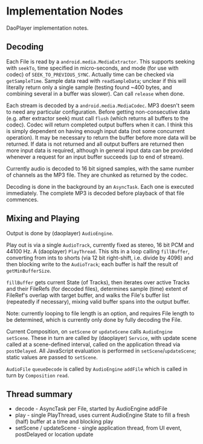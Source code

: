 # Implementation Nodes

DaoPlayer implementation notes.

## Decoding

Each File is read by a `android.media.MediaExtractor`. This supports seeking with `seekTo`, time specified in micro-seconds, and mode (for use with codec) of `SEEK_TO_PREVIOUS_SYNC`. Actually time can be checked via `getSampleTime`. Sample data read with `readSampleData`; unclear if this will literally return only a single sample (testing found ~400 bytes, and combining several in a buffer was slower). Can call `release` when done.

Each stream is decoded by a `android.media.MediaCodec`. MP3 doesn't seem to need any particular configuration. Before getting non-consecutive data (e.g. after extractor seek) must call `flush` (which returns all buffers to the codec). Codec will return completed output buffers when it can. I think this is simply dependent on having enough input data (not some concurrent operation). It may be necessary to return the buffer before more data will be returned. If data is not returned and all output buffers are returned then more input data is required, although in general input data can be provided whenever a request for an input buffer succeeds (up to end of stream).

Currently audio is decoded to 16 bit signed samples, with the same number of channels as the MP3 file. They are chunked as returned by the codec.

Decoding is done in the background by an `AsyncTask`. Each one is executed immediately. The complete MP3 is decoded before playback of that file commences.

## Mixing and Playing

Output is done by (daoplayer) `AudioEngine`.

Play out is via a single `AudioTrack`, currently fixed as stereo, 16 bit PCM and 44100 Hz. A (daoplayer) `PlayThread`. This sits in a loop calling `fillBuffer`, converting from ints to shorts (via 12 bit right-shift, i.e. divide by 4096) and then blocking write to the `AudioTrack`; each buffer is half the result of `getMinBufferSize`.

`fillBuffer` gets current State (of Tracks), then iterates over active Tracks and their FileRefs (for decoded files), determines sample (time) extent of FileRef's overlap with target buffer, and walks the File's buffer list (repeatedly if necessary), mixing valid buffer spans into the output buffer.

Note: currently looping to file length is an option, and requires File length to be determined, which is currently only done by fully decoding the File.

Current Composition, on `setScene` or `updateScene` calls `AudioEngine` `setScene`. These in turn are called by (daoplayer) `Service`, with update scene called at a scene-defined interval, called on the application thread via `postDelayed`. All JavaScript evaluation is performed in `setScene`/`updateScene`; static values are passed to `setScene`.

`AudioFile` `queueDecode` is called by `AudioEngine` `addFile` which is called in turn by `Composition` `read`.

## Thread summary

- decode - AsyncTask per File, started by AudioEngine addFile
- play - single PlayThread, uses current AudioEngine State to fill a fresh (half) buffer at a time and blocking play
- setScene / updateScene - single application thread, from UI event, postDelayed or location update


